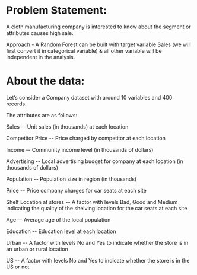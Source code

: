 # Problem Statement:
A cloth manufacturing company is interested to know about the segment or attributes causes high sale. 

Approach - A Random Forest can be built with target variable Sales (we will first convert it in categorical variable) & all other variable will be independent in the analysis.  

# About the data: 

Let’s consider a Company dataset with around 10 variables and 400 records. 

The attributes are as follows: 

Sales -- Unit sales (in thousands) at each location

Competitor Price -- Price charged by competitor at each location

Income -- Community income level (in thousands of dollars)

Advertising -- Local advertising budget for company at each location (in thousands of dollars)

Population -- Population size in region (in thousands)

Price -- Price company charges for car seats at each site

Shelf Location at stores -- A factor with levels Bad, Good and Medium indicating the quality of the shelving location for the car seats at each site

Age -- Average age of the local population

Education -- Education level at each location

Urban -- A factor with levels No and Yes to indicate whether the store is in an urban or rural location

US -- A factor with levels No and Yes to indicate whether the store is in the US or not

 
